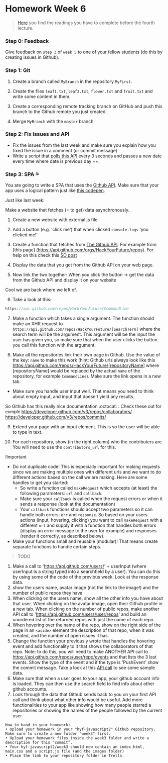 # Homework Week 6

>[Here](https://github.com/HackYourFuture/JavaScript/tree/master/Week6/README.md) you find the readings you have to complete before the fourth lecture.

### Step 0: Feedback

Give feedback on `step 3` of `week 5` to one of your fellow students (do this by creating issues in Github). 

### Step 1: Git

1. Create a branch called `MyBranch` in the repository `MyFirst`.

2. Create the files `leaf1.txt`, `leaf2.txt`, `flower.txt` and `fruit.txt` and write some content in them.

3. Create a corresponding remote tracking branch on GitHub and push this branch to the Github remote you just created.

4. Merge `MyBranch` with the `master` branch

### Step 2: Fix issues and API

- Fix the issues from the last week and make sure you explain how you fixed the issue in a comment (or commit message)
- Write a script that [polls this API](https://sunrise-sunset.org/api) every 3 seconds and passes a new date every time where date is previous day ++.


### Step 3: SPA :sweat_drops:
You are going to write a SPA that uses the [Github API](https://developer.github.com/guides/getting-started/). Make sure that your app uses a logical pattern just like [this codepen](http://codepen.io/Razpudding/pen/MmVpeW).

Just like last week:

Make a website that fetches (= to get) data asynchronously.

1) Create a new website with external js file

2) Add a button (e.g. 'click me') that when clicked `console.logs` 'you clicked me!'

3) Create a function that fetches from [The Github API](https://developer.github.com/v3/). For example from [this page] (https://api.github.com/orgs/HackYourFuture/repos). For help on this check this [SO post](https://stackoverflow.com/questions/247483/http-get-request-in-javascript)

4) Display the data that you get from the Github API on your web page.

5) Now link the two together: When you click the button -> get the data from the Github API and display it on your website

Cool we are back where we left of.

6) Take a look at this:

```js
https://api.github.com/repos/HackYourFuture/CommandLine
```

7) Make a function which takes a single argument. The function should make an XHR request to `https://api.github.com/repos/HackYourFuture/[SearchTerm]` where the search term will be the argument. This argument will be the input the user has given you, so make sure that when the user clicks the button you call this function with the argument. 

8) Make all the repositories link their own page in Github. Use the value of the key: `name` to make this work (hint: Github urls always look like this https://api.github.com/repos/HackYourFuture/[repositoryName] where [repositoryName] would be replaced by the actual `name` of the repository, for example `CommandLine`). Make sure the link opens in a new tab.
- Make sure you handle user input well. That means you need to think about empty input, and input that doesn't yield any results.

So Github has this really nice documentation :octocat: :
Check these out for exmple
https://developer.github.com/v3/repos/collaborators/
https://developer.github.com/v3/repos/commits/

9) Extend your page with an input element. This is so the user will be able to type in text.

10) For each repository, show (in the right column) who the contributers are. You will need to use the `contributors_url` for this.

!Important
- Do not duplicate code! This is especially important for making requests since we are making multiple ones with different urls and we want to do different actions based on the call we are making. Here are some handles to get you started:
  - So write a function called `makeRequest` which accepts (at least) the following parameters: `url` and `callback`.
  - Make sure your `callback` is called when the request errors or when it sends a response (look at the documentation)
  - Your `callback` functions should accept two parameters so it can handle both errors: `err` and `response`.
  So based on your users actions (input, hovering, clicking) you want to call `makeRequest` with a different `url` and supply it with a function that handles both errors (display an error message to the user for example) and responses (render it correctly, as described below). 
 - Make your functions small and reusable (modular)! That means create separate functions to handle certain steps. 

>TODO 

1. Make a call to 'https://api.github.com/users/' + userInput (where userInput is a string typed into a searchfield by a user). You can do this by using some of the code of the previous week. Look at the response data.
2. show the users name, avatar image (not the link to the image!) and the number of public repos they have
3. When clicking on the users name, show all the other info you have about that user. When clicking on the avatar image, open their Github profile in a new tab. When clicking on the number of public repos, make another API call to 'https://api.github.com/users/user/repos' and build an unordered list of the returned repos with just the name of each repo.
4. When hovering over the name of the repo, show on the right side of the page in an `<aside>` element the description of that repo, when it was created, and the number of open issues it has.
5. Change the function your previously wrote that handles the hovering event and add functionality to it that shows the collaborators of that repo. Note: to do this, you will need to make ANOTHER API call to https://api.github.com/repos/user/repo/events and that lists the 3 last events. Show the type of the event and if the type is 'PushEvent' show the commit message. Take a look at this [API call](https://api.github.com/repos/Razpudding/realtime-slack/events) to see some sample data.
6. Make sure that when a user goes to your app, your github account info is loaded. They can then use the search field to find info about other github accounts.
7. Look through the data that Github sends back to you on your first API call and think about what other info would be useful. Add more functionalities to your app like showing how many people starred a repositories or showing the names of the people followed by the current user.

```
How to hand in your homework:
• Upload your homework in your "hyf-javascript2" Github repository. Make sure to create a new folder "week3" first. 
• Upload your homework files inside the week3 folder and write a description for this “commit”.
• Your hyf-javascript2/week3 should now contain an index.html, main.css and a script.js file (and the images folder)
• Place the link to your repository folder in Trello.
```
